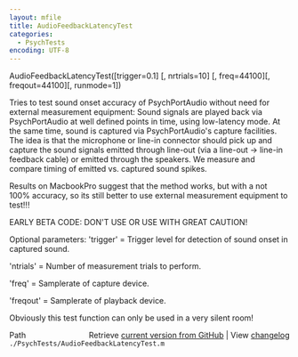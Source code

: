 ```yaml
---
layout: mfile
title: AudioFeedbackLatencyTest
categories:
  - PsychTests
encoding: UTF-8
---
```


AudioFeedbackLatencyTest\(\[trigger=0.1\] \[, nrtrials=10\] \[, freq=44100\]\[, freqout=44100\]\[, runmode=1\]\)

Tries to test sound onset accuracy of PsychPortAudio without need for
external measurement equipment: Sound signals are played back via
PsychPortAudio at well defined points in time, using low-latency mode. At
the same time, sound is captured via PsychPortAudio's capture facilities.
The idea is that the microphone or line-in connector should pick up and
capture the sound signals emitted through line-out \(via a line-out -\>
line-in feedback cable\) or emitted through the speakers. We measure and
compare timing of emitted vs. captured sound spikes.

Results on MacbookPro suggest that the method works, but with a not 100%
accuracy, so its still better to use external measurement equipment to
test\!\!\!

EARLY BETA CODE: DON'T USE OR USE WITH GREAT CAUTION\!

Optional parameters:
'trigger' = Trigger level for detection of sound onset in captured sound.

'ntrials' = Number of measurement trials to perform.

'freq' = Samplerate of capture device.

'freqout' = Samplerate of playback device.

Obviously this test function can only be used in a very silent room\!



<div class="code_header" style="text-align:right;">
  <span style="float:left;">Path&nbsp;&nbsp;</span> <span class="counter">Retrieve <a href=
  "https://raw.github.com/Psychtoolbox-3/Psychtoolbox-3/beta/./PsychTests/AudioFeedbackLatencyTest.m">current version from GitHub</a> | View <a href=
  "https://github.com/Psychtoolbox-3/Psychtoolbox-3/commits/beta/./PsychTests/AudioFeedbackLatencyTest.m">changelog</a></span>
</div>
<div class="code">
  <code>./PsychTests/AudioFeedbackLatencyTest.m</code>
</div>
